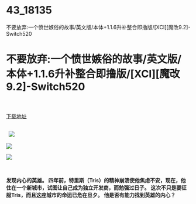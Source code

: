 # 43_18135
不要放弃:一个愤世嫉俗的故事/英文版/本体+1.1.6升补整合即撸版/[XCI][魔改9.2]-Switch520
# 不要放弃:一个愤世嫉俗的故事/英文版/本体+1.1.6升补整合即撸版/[XCI][魔改9.2]-Switch520
 <br/></br>
[下载地址](https://www.switch520.cc/article/18135 "下载地址")
<br/></br>

<p><strong>&nbsp; <img src="https://www.switch520.cc/muke_img/upload_art_editor_20210529-1_a00c00c645cecbfe6d426914a6574fdd.jpg"> </strong></p>
<p><strong><img src="https://www.switch520.cc/muke_img/upload_art_editor_20210529-1_284d7f1b12e1dc5db510370aa9342769.jpg"></strong></p>
<p><strong><img src="https://www.switch520.cc/muke_img/upload_art_editor_20210529-1_9cfe81bb637d19b078e69aefa9ba6f06.jpg"></strong></p>
<p>&nbsp;</p>
<p><strong>发现内心的英雄。 四年前，特里斯（Tris）的精神崩溃使他焦虑不安，现在，他住在一个新城市，试图让自己成为独立开发商，而勉强过日子。 这次不只是要征服Tris，而且这座城市的命运已危在旦夕。 他是否有能力找到英雄的内心？</strong></p>
<p><strong>&nbsp;</strong></p>

